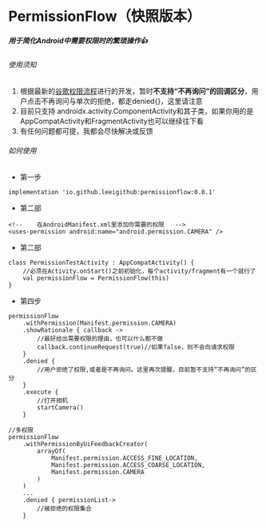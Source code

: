 # PermissionFlow（快照版本）
##### 用于简化Android中需要权限时的繁琐操作👍



###### 使用须知

1. 根据最新的[谷歌权限流程](https://developer.android.com/guide/topics/permissions/overview?hl=zh-cn#workflow)进行的开发，暂时**不支持“不再询问”的回调区分**，用户点击不再询问与单次的拒绝，都走denied{}，这里请注意
2. 目前只支持 androidx.activity.ComponentActivity和其子类，如果你用的是AppCompatActivity和FragmentActivity也可以继续往下看
3. 有任何问题都可提，我都会尽快解决或反馈

###### 如何使用

* 第一步

```
implementation 'io.github.leeigithub:permissionflow:0.0.1'
```

* 第二部

```
<!--    在AndroidManifest.xml里添加你需要的权限   -->
<uses-permission android:name="android.permission.CAMERA" />
```

* 第二部

```
class PermissionTestActivity : AppCompatActivity() {
	//必须在Activity.onStart()之前初始化，每个activity/fragment有一个就行了
	val permissionFlow = PermissionFlow(this)
}
```

* 第四步

```
permissionFlow
    .withPermission(Manifest.permission.CAMERA)
    .showRationale { callback ->
        //最好给出需要权限的理由，也可以什么都不做
        callback.continueRequest(true)//如果false，则不会向请求权限
    }
    .denied {
        //用户拒绝了权限,或者是不再询问。这里再次提醒，目前暂不支持“不再询问”的区分
    }
    .execute {
        //打开相机
        startCamera()
    }
```

```
//多权限
permissionFlow
    .withPermissionByUiFeedbackCreator(
        arrayOf(
            Manifest.permission.ACCESS_FINE_LOCATION,
            Manifest.permission.ACCESS_COARSE_LOCATION,
            Manifest.permission.CAMERA
        )
    )
    ...
    .denied { permissionList->
        //被拒绝的权限集合
    }
```
